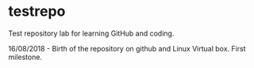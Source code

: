 # testrepo
Test repository lab for learning GitHub and coding.

16/08/2018 - Birth of the repository on github and Linux Virtual box. First milestone.
